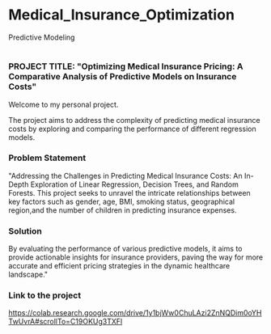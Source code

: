 # Medical_Insurance_Optimization
Predictive Modeling


# <h1 align="center" id="heading"> 
</h1>


 

### PROJECT TITLE: "Optimizing Medical Insurance Pricing: A Comparative Analysis of Predictive Models on Insurance Costs"
Welcome to my personal project.

The project aims to address the complexity of predicting medical insurance costs by exploring and comparing the performance of different regression models.
### Problem Statement

"Addressing the Challenges in Predicting Medical Insurance Costs: An In-Depth Exploration of Linear Regression, Decision Trees, and Random Forests. This project seeks to unravel the intricate relationships between key factors such as gender, age, BMI, smoking status, geographical region,and the number of children in predicting insurance expenses.

### Solution

By evaluating the performance of various predictive models, it aims to provide actionable insights for insurance providers, paving the way for more accurate and efficient pricing strategies in the dynamic healthcare landscape."
### Link to the project 
https://colab.research.google.com/drive/1y1bjWw0ChuLAzi2ZnNQDim0oYHTwUvrA#scrollTo=C19OKUg3TXFl
 
